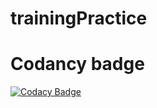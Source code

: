 # trainingPractice
# Codancy badge
[![Codacy Badge](https://app.codacy.com/project/badge/Grade/78b33ca3328f40b1b98266d9228b3047)](https://www.codacy.com/gh/markojoksimovic9/trainingPractice/dashboard?utm_source=github.com&amp;utm_medium=referral&amp;utm_content=markojoksimovic9/trainingPractice&amp;utm_campaign=Badge_Grade)
